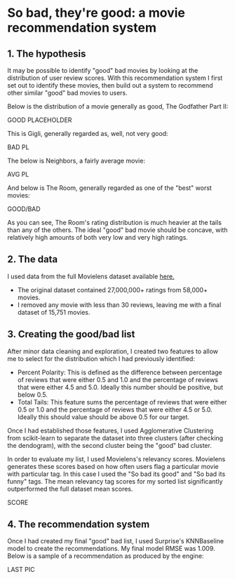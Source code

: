 # So bad, they're good: a movie recommendation system

## 1. The hypothesis

It may be possible to identify "good" bad movies by looking at the distribution of user review scores. With this recommendation system I first set out to identify these movies, then build out a system to recommend other similar "good" bad movies to users.


Below is the distribution of a movie generally as good, The Godfather Part II:

GOOD PLACEHOLDER

This is Gigli, generally regarded as, well, not very good:

BAD PL

The below is Neighbors, a fairly average movie:

AVG PL

And below is The Room, generally regarded as one of the "best" worst movies:

GOOD/BAD

As you can see, The Room's rating distribution is much heavier at the tails than any of the others. The ideal "good" bad movie should be concave, with relatively high amounts of both very low and very high ratings.

## 2. The data

I used data from the full Movielens dataset available [here.](https://grouplens.org/datasets/movielens/latest/)

* The original dataset contained 27,000,000+ ratings from 58,000+ movies.
* I removed any movie with less than 30 reviews, leaving me with a final dataset of 15,751 movies.

## 3. Creating the good/bad list

After minor data cleaning and exploration, I created two features to allow me to select for the distribution which I had previously identified:

* Percent Polarity: This is defined as the difference between percentage of reviews that were either 0.5 and 1.0 and the percentage of reviews that were either 4.5 and 5.0. Ideally this number should be positive, but below 0.5.
* Total Tails: This feature sums the percentage of reviews that were either 0.5 or 1.0 and the percentage of reviews that were either 4.5 or 5.0. Ideally this should value should be above 0.5 for our target.

Once I had established those features, I used Agglomerative Clustering from scikit-learn to separate the dataset into three clusters (after checking the dendogram), with the second cluster being the "good" bad cluster.

In order to evaluate my list, I used Movielens's relevancy scores. Movielens generates these scores based on how often users flag a particular movie with particular tag. In this case I used the "So bad its good" and "So bad its funny" tags. The mean relevancy tag scores for my sorted list significantly outperformed the full dataset mean scores.

SCORE

## 4. The recommendation system

Once I had created my final "good" bad list, I used Surprise's KNNBaseline model to create the recommendations. My final model RMSE was 1.009. Below is a sample of a recommendation as produced by the engine:

LAST PIC
